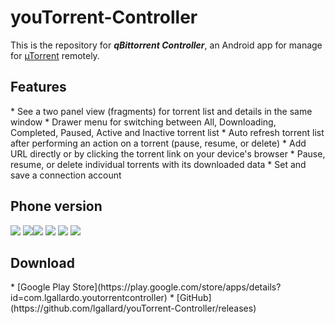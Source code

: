 youTorrent-Controller
==================

This is the repository for **_qBittorrent Controller_**, an Android app for manage for [µTorrent](http://www.utorrent.com/) remotely.

<h2 id="features">Features</h2>
* See a two panel view (fragments) for torrent list and details in the same window
* Drawer menu for switching between All, Downloading, Completed, Paused, Active and Inactive torrent list
* Auto refresh torrent list after performing an action on a torrent (pause, resume, or delete) 
* Add URL directly or by clicking the torrent link on your device's browser
* Pause, resume, or delete individual torrents with its downloaded data
* Set and save a connection account

<h2>Phone version</h2>
<img src="https://farm1.staticflickr.com/754/20755043532_fc23ebd264.jpg">&nbsp;<img src="https://farm6.staticflickr.com/5799/20143466743_b0edd78bd2.jpg"><img src="https://farm6.staticflickr.com/5667/20577695659_393f5401ee.jpg">&nbsp;<img src="https://farm6.staticflickr.com/5686/20143425354_661e3359e7.jpg">
<img src="https://farm6.staticflickr.com/5659/20755044302_a0482301ea.jpg">&nbsp;<img src="https://farm6.staticflickr.com/5826/20755041122_daebe1b6cf.jpg">

<h2 id="download">Download</h2>
* [Google Play Store](https://play.google.com/store/apps/details?id=com.lgallardo.youtorrentcontroller)
* [GitHub](https://github.com/lgallard/youTorrent-Controller/releases)
